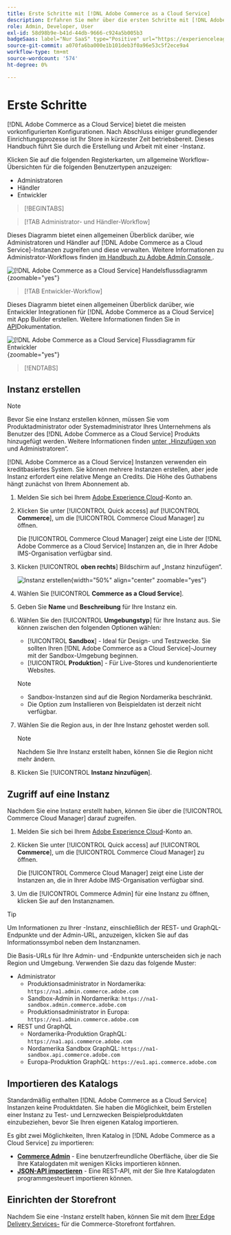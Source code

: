 ```yaml
---
title: Erste Schritte mit [!DNL Adobe Commerce as a Cloud Service]
description: Erfahren Sie mehr über die ersten Schritte mit [!DNL Adobe Commerce as a Cloud Service].
role: Admin, Developer, User
exl-id: 58d98b9e-b41d-44db-9666-c924a5b005b3
badgeSaas: label="Nur SaaS" type="Positive" url="https://experienceleague.adobe.com/de/docs/commerce/user-guides/product-solutions" tooltip="Gilt nur für Adobe Commerce as a Cloud Service- und Adobe Commerce Optimizer-Projekte (von Adobe verwaltete SaaS-Infrastruktur)."
source-git-commit: a070fa6ba000e1b101deb3f0a96e53c5f2ece9a4
workflow-type: tm+mt
source-wordcount: '574'
ht-degree: 0%

---
```


# Erste Schritte

[!DNL Adobe Commerce as a Cloud Service] bietet die meisten vorkonfigurierten Konfigurationen. Nach Abschluss einiger grundlegender Einrichtungsprozesse ist Ihr Store in kürzester Zeit betriebsbereit. Dieses Handbuch führt Sie durch die Erstellung und Arbeit mit einer -Instanz.

Klicken Sie auf die folgenden Registerkarten, um allgemeine Workflow-Übersichten für die folgenden Benutzertypen anzuzeigen:

* Administratoren
* Händler
* Entwickler

>[!BEGINTABS]

>[!TAB Administrator- und Händler-Workflow]

Dieses Diagramm bietet einen allgemeinen Überblick darüber, wie Administratoren und Händler auf [!DNL Adobe Commerce as a Cloud Service]-Instanzen zugreifen und diese verwalten. Weitere Informationen zu Administrator-Workflows finden [ im Handbuch zu Adobe Admin Console ](https://helpx.adobe.com/de/enterprise/admin-guide.html).

![[!DNL Adobe Commerce as a Cloud Service] Handelsflussdiagramm](./assets/merchant-flow.svg){zoomable="yes"}

>[!TAB Entwickler-Workflow]

Dieses Diagramm bietet einen allgemeinen Überblick darüber, wie Entwickler Integrationen für [!DNL Adobe Commerce as a Cloud Service] mit App Builder erstellen. Weitere Informationen finden Sie in [ API](https://developer.adobe.com/commerce/webapi/rest/)Dokumentation.

![[!DNL Adobe Commerce as a Cloud Service] Flussdiagramm für Entwickler](./assets/developer-flow.svg){zoomable="yes"}

>[!ENDTABS]

## Instanz erstellen

>[!NOTE]
>
>Bevor Sie eine Instanz erstellen können, müssen Sie vom Produktadministrator oder Systemadministrator Ihres Unternehmens als Benutzer des [!DNL Adobe Commerce as a Cloud Service] Produkts hinzugefügt werden. Weitere Informationen finden [ unter „Hinzufügen von ](./user-management.md#add-users-and-admins) und Administratoren“.

[!DNL Adobe Commerce as a Cloud Service] Instanzen verwenden ein kreditbasiertes System. Sie können mehrere Instanzen erstellen, aber jede Instanz erfordert eine relative Menge an Credits. Die Höhe des Guthabens hängt zunächst von Ihrem Abonnement ab.

1. Melden Sie sich bei Ihrem [Adobe Experience Cloud](https://experience.adobe.com/)-Konto an.

1. Klicken Sie unter [!UICONTROL Quick access] auf [!UICONTROL **Commerce**], um die [!UICONTROL Commerce Cloud Manager] zu öffnen.

   Die [!UICONTROL Commerce Cloud Manager] zeigt eine Liste der [!DNL Adobe Commerce as a Cloud Service] Instanzen an, die in Ihrer Adobe IMS-Organisation verfügbar sind.

1. Klicken [!UICONTROL **oben rechts**] Bildschirm auf „Instanz hinzufügen“.

   ![Instanz erstellen](./assets/create-instance.png){width="50%" align="center" zoomable="yes"}

1. Wählen Sie [!UICONTROL **Commerce as a Cloud Service**].

1. Geben Sie **Name** und **Beschreibung** für Ihre Instanz ein.

1. Wählen Sie den [!UICONTROL **Umgebungstyp**] für Ihre Instanz aus. Sie können zwischen den folgenden Optionen wählen:

   * [!UICONTROL **Sandbox**] - Ideal für Design- und Testzwecke. Sie sollten Ihren [!DNL Adobe Commerce as a Cloud Service]-Journey mit der Sandbox-Umgebung beginnen.
   * [!UICONTROL **Produktion**] - Für Live-Stores und kundenorientierte Websites.

   >[!NOTE]
   >
   >* Sandbox-Instanzen sind auf die Region Nordamerika beschränkt.
   >* Die Option zum Installieren von Beispieldaten ist derzeit nicht verfügbar.

1. Wählen Sie die Region aus, in der Ihre Instanz gehostet werden soll.

   >[!NOTE]
   >
   >Nachdem Sie Ihre Instanz erstellt haben, können Sie die Region nicht mehr ändern.

1. Klicken Sie [!UICONTROL **Instanz hinzufügen**].

## Zugriff auf eine Instanz

Nachdem Sie eine Instanz erstellt haben, können Sie über die [!UICONTROL Commerce Cloud Manager] darauf zugreifen.

1. Melden Sie sich bei Ihrem [Adobe Experience Cloud](https://experience.adobe.com/)-Konto an.

1. Klicken Sie unter [!UICONTROL Quick access] auf [!UICONTROL **Commerce**], um die [!UICONTROL Commerce Cloud Manager] zu öffnen.

   Die [!UICONTROL Commerce Cloud Manager] zeigt eine Liste der Instanzen an, die in Ihrer Adobe IMS-Organisation verfügbar sind.

1. Um die [!UICONTROL Commerce Admin] für eine Instanz zu öffnen, klicken Sie auf den Instanznamen.

>[!TIP]
>
>Um Informationen zu Ihrer -Instanz, einschließlich der REST- und GraphQL-Endpunkte und der Admin-URL, anzuzeigen, klicken Sie auf das Informationssymbol neben dem Instanznamen.

Die Basis-URLs für Ihre Admin- und -Endpunkte unterscheiden sich je nach Region und Umgebung. Verwenden Sie dazu das folgende Muster:

* Administrator
   * Produktionsadministrator in Nordamerika: `https://na1.admin.commerce.adobe.com`
   * Sandbox-Admin in Nordamerika: `https://na1-sandbox.admin.commerce.adobe.com`
   * Produktionsadministrator in Europa: `https://eu1.admin.commerce.adobe.com`
* REST und GraphQL
   * Nordamerika-Produktion GraphQL: `https://na1.api.commerce.adobe.com`
   * Nordamerika Sandbox GraphQL: `https://na1-sandbox.api.commerce.adobe.com`
   * Europa-Produktion GraphQL: `https://eu1.api.commerce.adobe.com`

## Importieren des Katalogs

Standardmäßig enthalten [!DNL Adobe Commerce as a Cloud Service] Instanzen keine Produktdaten. Sie haben die Möglichkeit, beim Erstellen einer Instanz zu Test- und Lernzwecken Beispielproduktdaten einzubeziehen, bevor Sie Ihren eigenen Katalog importieren.

Es gibt zwei Möglichkeiten, Ihren Katalog in [!DNL Adobe Commerce as a Cloud Service] zu importieren:

* [**Commerce Admin**](https://experienceleague.adobe.com/de/docs/commerce-admin/systems/data-transfer/import/data-import) - Eine benutzerfreundliche Oberfläche, über die Sie Ihre Katalogdaten mit wenigen Klicks importieren können.
* [**JSON-API importieren**](https://developer.adobe.com/commerce/webapi/rest/modules/import/#import-json-api) - Eine REST-API, mit der Sie Ihre Katalogdaten programmgesteuert importieren können.

<!-- TODO

- Add guidance about how to choose which method to use
- Add guidance for new vs existing customers (cross-reference OR and _include file for migration content)

-->

## Einrichten der Storefront

Nachdem Sie eine -Instanz erstellt haben, können Sie mit dem [ Ihrer Edge Delivery Services-](storefront.md) für die Commerce-Storefront fortfahren.
